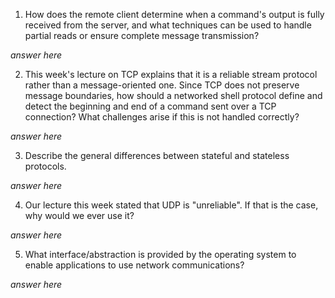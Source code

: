 1. How does the remote client determine when a command's output is fully received from the server, and what techniques can be used to handle partial reads or ensure complete message transmission?

_answer here_

2. This week's lecture on TCP explains that it is a reliable stream protocol rather than a message-oriented one. Since TCP does not preserve message boundaries, how should a networked shell protocol define and detect the beginning and end of a command sent over a TCP connection? What challenges arise if this is not handled correctly?

_answer here_

3. Describe the general differences between stateful and stateless protocols.

_answer here_

4. Our lecture this week stated that UDP is "unreliable". If that is the case, why would we ever use it?

_answer here_

5. What interface/abstraction is provided by the operating system to enable applications to use network communications?

_answer here_ 